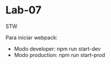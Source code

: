 # Lab-07
STW

Para iniciar webpack:
- Modo developer: npm run start-dev
- Modo production: npm run start-prod

